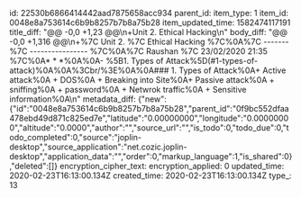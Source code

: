 id: 22530b6866414442aad7875658acc934
parent_id: 
item_type: 1
item_id: 0048e8a753614c6b9b8257b7b8a75b28
item_updated_time: 1582474117191
title_diff: "@@ -0,0 +1,23 @@\n+Unit 2. Ethical Hacking\n"
body_diff: "@@ -0,0 +1,316 @@\n+%7C Unit 2. %7C Ethical Hacking  %7C%0A%7C ------- %7C ---------------- %7C%0A%7C Raushan %7C 23/02/2020 21:35 %7C%0A* * *%0A%0A- %5B1. Types of Attack%5D(#1-types-of-attack)%0A%0A%3Cbr/%3E%0A%0A### 1. Types of Attack%0A+ Active attack%0A  + DOS%0A  + Breaking into Site%0A+ Passive attack%0A  + sniffing%0A    + password%0A    + Netwrok traffic%0A    + Sensitive information%0A\n"
metadata_diff: {"new":{"id":"0048e8a753614c6b9b8257b7b8a75b28","parent_id":"0f9bc552dfaa478ebd49d871c825ed7e","latitude":"0.00000000","longitude":"0.00000000","altitude":"0.0000","author":"","source_url":"","is_todo":0,"todo_due":0,"todo_completed":0,"source":"joplin-desktop","source_application":"net.cozic.joplin-desktop","application_data":"","order":0,"markup_language":1,"is_shared":0},"deleted":[]}
encryption_cipher_text: 
encryption_applied: 0
updated_time: 2020-02-23T16:13:00.134Z
created_time: 2020-02-23T16:13:00.134Z
type_: 13